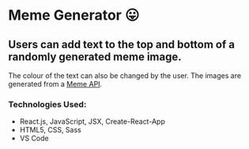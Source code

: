 # Meme Generator  :stuck_out_tongue:

## Users can add text to the top and bottom of a randomly generated meme image. 
The colour of the text can also be changed by the user.
The images are generated from a [Meme API](https://api.imgflip.com/get_memes).

### Technologies Used: 
- React.js, JavaScript, JSX, Create-React-App
- HTML5, CSS, Sass
- VS Code

